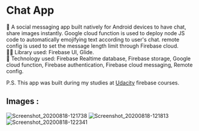 # Chat App
🌱 A social messaging app built natively for Android devices to have chat, share images instantly. Google cloud function is used to deploy node JS code to automatically emojifying text according to user's chat. remote config is used to set the message length limit through Firebase cloud. <br />
 🐱‍💻 Library used: Firebase UI, Glide. <br />
 🔧 Technology used: Firebase Realtime database, Firebase storage, Google cloud function, Firebase authentication, Firebase cloud messaging, Remote config.
   
   P.S. This app was built during my studies at [Udacity](https://www.udacity.com/course/firebase-in-a-weekend-by-google-android--ud0352) firebase courses.
   
  ## Images : 
  ![Screenshot_20200818-121738](https://user-images.githubusercontent.com/19603894/90480800-6b2c8580-e14e-11ea-9b1a-74e254923496.png)
  ![Screenshot_20200818-121813](https://user-images.githubusercontent.com/19603894/90480806-6c5db280-e14e-11ea-9bc2-384641dd1540.png)
  ![Screenshot_20200818-122341](https://user-images.githubusercontent.com/19603894/90480813-6e277600-e14e-11ea-9452-5cd097febd81.png)
